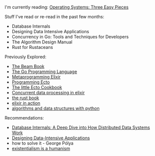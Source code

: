 I'm currently reading: [Operating Systems: Three Easy Pieces](https://www.amazon.com/Operating-Systems-Three-Easy-Pieces/dp/198508659X)

Stuff I've read or re-read in the past few months:
- Database Internals
- Designing Data Intensive Applications
- Concurrency in Go: Tools and Techniques for Developers
- The Algorithm Design Manual
- Rust for Rustaceans

Previously Explored:

- [The Beam Book](https://github.com/happi/theBeamBook)
- [The Go Programming Language](https://www.gopl.io/)
- [Metaprogramming Elixir](https://pragprog.com/titles/cmelixir/metaprogramming-elixir/)
- [Programming Ecto](https://pragprog.com/titles/wmecto/programming-ecto/)
- [The little Ecto Cookbook](https://dashbit.co/ebooks/the-little-ecto-cookbook)
- [Concurrent data processing in elixir](https://pragprog.com/titles/sgdpelixir/concurrent-data-processing-in-elixir/)
- [the rust book](https://github.com/hailelagi/rustacea)
- [elixir in action](https://www.notion.so/Elixir-in-Action-Book-review-27ff4cbe67f140a688637e1422f11641)
- [algorithms and data structures with python](https://runestone.academy/ns/books/published/pythonds/index.html)

<!--
Interesting/on my radar but who knows if I'll ever get around to it:
- [High Performance Browser Networking](https://hpbn.co/)
- https://cs186berkeley.net/resources/
- [Nand2Tetris](https://www.nand2tetris.org/)
- [How to Design Programs](https://htdp.org/)
- The Kubernetes Book - Poulton N
- Distributed Systems - Maarten & Andrew
- Networking & Kubernetes - A Layered Approach
- [Learn you some erlang (for great good!)](https://learnyousomeerlang.com/content)
- [Erlang in Anger](https://www.erlang-in-anger.com/)
- [Systems Performance](https://www.amazon.com/Systems-Performance-Brendan-Gregg/dp/0136820158)
- The Art of Multiprocessor Programming - Maurice Herlihy & Nir Shavit
- design patterns elements of reusable object-oriented software
- Rust Atomics and Locks - Low-Level Concurrency in Practice
- The critique of Pure Reason - Kant
- [crafting interpreters](https://craftinginterpreters.com/)
-->

Recommendations:
- [Database Internals: A Deep Dive into How Distributed Data Systems Work](https://www.databass.dev/)
- [Designing Data-Intensive Applications](https://www.oreilly.com/library/view/designing-data-intensive-applications/9781491903063/)
- how to solve it - George Pólya
- [existentialism is a humanism](https://www.goodreads.com/book/show/51985.Existentialism_is_a_Humanism)
